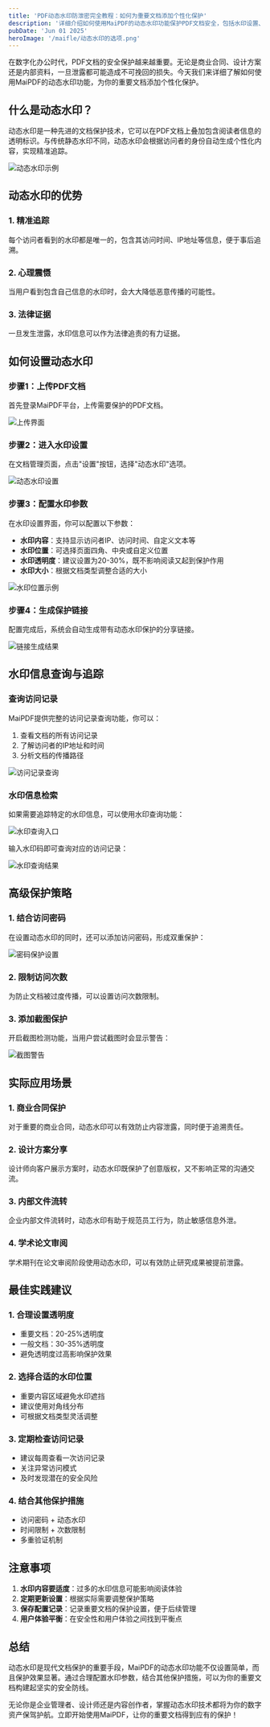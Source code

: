 ```yaml
---
title: 'PDF动态水印防泄密完全教程：如何为重要文档添加个性化保护'
description: '详细介绍如何使用MaiPDF的动态水印功能保护PDF文档安全，包括水印设置、查询追踪等实用技巧。'
pubDate: 'Jun 01 2025'
heroImage: '/maifle/动态水印的选项.png'
---
```


在数字化办公时代，PDF文档的安全保护越来越重要。无论是商业合同、设计方案还是内部资料，一旦泄露都可能造成不可挽回的损失。今天我们来详细了解如何使用MaiPDF的动态水印功能，为你的重要文档添加个性化保护。

## 什么是动态水印？

动态水印是一种先进的文档保护技术，它可以在PDF文档上叠加包含阅读者信息的透明标识。与传统静态水印不同，动态水印会根据访问者的身份自动生成个性化内容，实现精准追踪。

![动态水印示例](/maifle/dynamic_water_mark_example.jpg)

## 动态水印的优势

### 1. 精准追踪
每个访问者看到的水印都是唯一的，包含其访问时间、IP地址等信息，便于事后追溯。

### 2. 心理震慑
当用户看到包含自己信息的水印时，会大大降低恶意传播的可能性。

### 3. 法律证据
一旦发生泄露，水印信息可以作为法律追责的有力证据。

## 如何设置动态水印

### 步骤1：上传PDF文档

首先登录MaiPDF平台，上传需要保护的PDF文档。

![上传界面](/maifle/MaiPDF中的上传界面.png)

### 步骤2：进入水印设置

在文档管理页面，点击"设置"按钮，选择"动态水印"选项。

![动态水印设置](/maifle/动态水印的选项.png)

### 步骤3：配置水印参数

在水印设置界面，你可以配置以下参数：

- **水印内容**：支持显示访问者IP、访问时间、自定义文本等
- **水印位置**：可选择页面四角、中央或自定义位置
- **水印透明度**：建议设置为20-30%，既不影响阅读又起到保护作用
- **水印大小**：根据文档类型调整合适的大小

![水印位置示例](/maifle/页面上显示水印位置.png)

### 步骤4：生成保护链接

配置完成后，系统会自动生成带有动态水印保护的分享链接。

![链接生成结果](/maifle/PDF链接生成的时候显示的信息.png)

## 水印信息查询与追踪

### 查询访问记录

MaiPDF提供完整的访问记录查询功能，你可以：

1. 查看文档的所有访问记录
2. 了解访问者的IP地址和时间
3. 分析文档的传播路径

![访问记录查询](/maifle/阅读记录查询.png)

### 水印信息检索

如果需要追踪特定的水印信息，可以使用水印查询功能：

![水印查询入口](/maifle/水印信息查询入口.png)

输入水印码即可查询对应的访问记录：

![水印查询结果](/maifle/水印码查询结果.png)

## 高级保护策略

### 1. 结合访问密码

在设置动态水印的同时，还可以添加访问密码，形成双重保护：

![密码保护设置](/maifle/阅读码示例.png)

### 2. 限制访问次数

为防止文档被过度传播，可以设置访问次数限制。

### 3. 添加截图保护

开启截图检测功能，当用户尝试截图时会显示警告：

![截图警告](/maifle/鼠标移除框外显示警告.png)

## 实际应用场景

### 1. 商业合同保护
对于重要的商业合同，动态水印可以有效防止内容泄露，同时便于追溯责任。

### 2. 设计方案分享
设计师向客户展示方案时，动态水印既保护了创意版权，又不影响正常的沟通交流。

### 3. 内部文件流转
企业内部文件流转时，动态水印有助于规范员工行为，防止敏感信息外泄。

### 4. 学术论文审阅
学术期刊在论文审阅阶段使用动态水印，可以有效防止研究成果被提前泄露。

## 最佳实践建议

### 1. 合理设置透明度
- 重要文档：20-25%透明度
- 一般文档：30-35%透明度
- 避免透明度过高影响保护效果

### 2. 选择合适的水印位置
- 重要内容区域避免水印遮挡
- 建议使用对角线分布
- 可根据文档类型灵活调整

### 3. 定期检查访问记录
- 建议每周查看一次访问记录
- 关注异常访问模式
- 及时发现潜在的安全风险

### 4. 结合其他保护措施
- 访问密码 + 动态水印
- 时间限制 + 次数限制
- 多重验证机制

## 注意事项

1. **水印内容要适度**：过多的水印信息可能影响阅读体验
2. **定期更新设置**：根据实际需要调整保护策略
3. **保存配置记录**：记录重要文档的保护设置，便于后续管理
4. **用户体验平衡**：在安全性和用户体验之间找到平衡点

## 总结

动态水印是现代文档保护的重要手段，MaiPDF的动态水印功能不仅设置简单，而且保护效果显著。通过合理配置水印参数，结合其他保护措施，可以为你的重要文档构建起坚实的安全防线。

无论你是企业管理者、设计师还是内容创作者，掌握动态水印技术都将为你的数字资产保驾护航。立即开始使用MaiPDF，让你的重要文档得到应有的保护！
